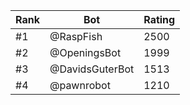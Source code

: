 Rank|Bot|Rating
---|---|---
#1|@RaspFish|2500
#2|@OpeningsBot|1999
#3|@DavidsGuterBot|1513
#4|@pawnrobot|1210
